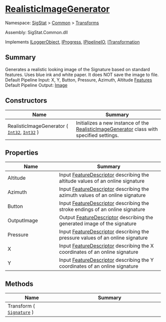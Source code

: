 # [RealisticImageGenerator](./RealisticImageGenerator.md)

Namespace: [SigStat]() > [Common](./../README.md) > [Transforms](./README.md)

Assembly: SigStat.Common.dll

Implements [ILoggerObject](./../ILoggerObject.md), [IProgress](./../Helpers/IProgress.md), [IPipelineIO](./../Pipeline/IPipelineIO.md), [ITransformation](./../ITransformation.md)

## Summary
Generates a realistic looking image of the Signature based on standard features. Uses blue ink and white paper. It does NOT save the image to file.  <br>Default Pipeline Input: X, Y, Button, Pressure, Azimuth, Altitude [Features](https://github.com/hargitomi97/sigstat/blob/master/docs/md/SigStat/Common/Features.md)<br>Default Pipeline Output: [Image](https://github.com/hargitomi97/sigstat/blob/master/docs/md/SigStat/Common/Features.md)

## Constructors

| Name<div><a href="#"><img width=225></a></div> | Summary<div><a href="#"><img width=525></a></div> | 
| --- | --- | 
| RealisticImageGenerator ( [`Int32`](https://docs.microsoft.com/en-us/dotnet/api/System.Int32), [`Int32`](https://docs.microsoft.com/en-us/dotnet/api/System.Int32) ) | Initializes a new instance of the [RealisticImageGenerator](https://github.com/hargitomi97/sigstat/blob/master/docs/md/SigStat/Common/Transforms/RealisticImageGenerator.md) class with specified settings. | 


## Properties

| Name<div><a href="#"><img width=225></a></div> | Summary<div><a href="#"><img width=525></a></div> | 
| --- | --- | 
| Altitude | Input [FeatureDescriptor](https://github.com/hargitomi97/sigstat/blob/master/docs/md/SigStat/Common/FeatureDescriptor.md) describing the altitude values of an online signature | 
| Azimuth | Input [FeatureDescriptor](https://github.com/hargitomi97/sigstat/blob/master/docs/md/SigStat/Common/FeatureDescriptor.md) describing the azimuth values of an online signature | 
| Button | Input [FeatureDescriptor](https://github.com/hargitomi97/sigstat/blob/master/docs/md/SigStat/Common/FeatureDescriptor.md) describing the stroke endings of an online signature | 
| OutputImage | Output [FeatureDescriptor](https://github.com/hargitomi97/sigstat/blob/master/docs/md/SigStat/Common/FeatureDescriptor.md) describing the generated image of the signature | 
| Pressure | Input [FeatureDescriptor](https://github.com/hargitomi97/sigstat/blob/master/docs/md/SigStat/Common/FeatureDescriptor.md) describing the pressure values of an online signature | 
| X | Input [FeatureDescriptor](https://github.com/hargitomi97/sigstat/blob/master/docs/md/SigStat/Common/FeatureDescriptor.md) describing the X coordinates of an online signature | 
| Y | Input [FeatureDescriptor](https://github.com/hargitomi97/sigstat/blob/master/docs/md/SigStat/Common/FeatureDescriptor.md) describing the Y coordinates of an online signature | 


## Methods

| Name<div><a href="#"><img width=225></a></div> | Summary<div><a href="#"><img width=525></a></div> | 
| --- | --- | 
| Transform ( [`Signature`](./../Signature.md) ) |  | 


